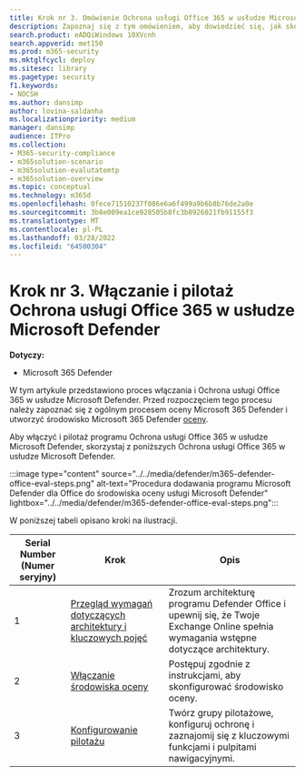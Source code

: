 ```yaml
---
title: Krok nr 3. Omówienie Ochrona usługi Office 365 w usłudze Microsoft Defender oceny
description: Zapoznaj się z tym omówieniem, aby dowiedzieć się, jak skonfigurować pilotaż MDO, w tym wymagania, włączanie lub aktywowanie evalu i konfigurowanie pilotażu.
search.product: eADQiWindows 10XVcnh
search.appverid: met150
ms.prod: m365-security
ms.mktglfcycl: deploy
ms.sitesec: library
ms.pagetype: security
f1.keywords:
- NOCSH
ms.author: dansimp
author: lovina-saldanha
ms.localizationpriority: medium
manager: dansimp
audience: ITPro
ms.collection:
- M365-security-compliance
- m365solution-scenario
- m365solution-evalutatemtp
- m365solution-overview
ms.topic: conceptual
ms.technology: m365d
ms.openlocfilehash: 0fece71510237f086e6a6f499a9b6b8b76de2a0e
ms.sourcegitcommit: 3b8e009ea1ce928505b8fc3b8926021fb91155f3
ms.translationtype: MT
ms.contentlocale: pl-PL
ms.lasthandoff: 03/28/2022
ms.locfileid: "64500304"
---
```

# <a name="step-3-enable-and-pilot-microsoft-defender-for-office-365"></a>Krok nr 3. Włączanie i pilotaż Ochrona usługi Office 365 w usłudze Microsoft Defender

**Dotyczy:**
- Microsoft 365 Defender

W tym artykule przedstawiono proces włączania i Ochrona usługi Office 365 w usłudze Microsoft Defender. Przed rozpoczęciem tego procesu należy zapoznać się z ogólnym procesem oceny Microsoft 365 Defender i utworzyć środowisko [](eval-overview.md) Microsoft 365 Defender [oceny](eval-create-eval-environment.md). 
<br>

Aby włączyć i pilotaż programu Ochrona usługi Office 365 w usłudze Microsoft Defender, skorzystaj z poniższych Ochrona usługi Office 365 w usłudze Microsoft Defender.

:::image type="content" source="../../media/defender/m365-defender-office-eval-steps.png" alt-text="Procedura dodawania programu Microsoft Defender dla Office do środowiska oceny usługi Microsoft Defender" lightbox="../../media/defender/m365-defender-office-eval-steps.png":::

W poniższej tabeli opisano kroki na ilustracji.

| Serial Number (Numer seryjny)|Krok  |Opis  |
|---------|---------|---------|
|1|[Przegląd wymagań dotyczących architektury i kluczowych pojęć](eval-defender-office-365-architecture.md)    | Zrozum architekturę programu Defender Office i upewnij się, że Twoje Exchange Online spełnia wymagania wstępne dotyczące architektury.       |
|2|[Włączanie środowiska oceny](eval-defender-office-365-enable-eval.md)     |   Postępuj zgodnie z instrukcjami, aby skonfigurować środowisko oceny.      |
|3|[Konfigurowanie pilotażu ](eval-defender-office-365-pilot.md)    |    Twórz grupy pilotażowe, konfiguruj ochronę i zaznajomij się z kluczowymi funkcjami i pulpitami nawigacyjnymi.     |

